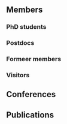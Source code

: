## Members

### PhD students
### Postdocs
### Formeer members
### Visitors

## Conferences
## Publications
